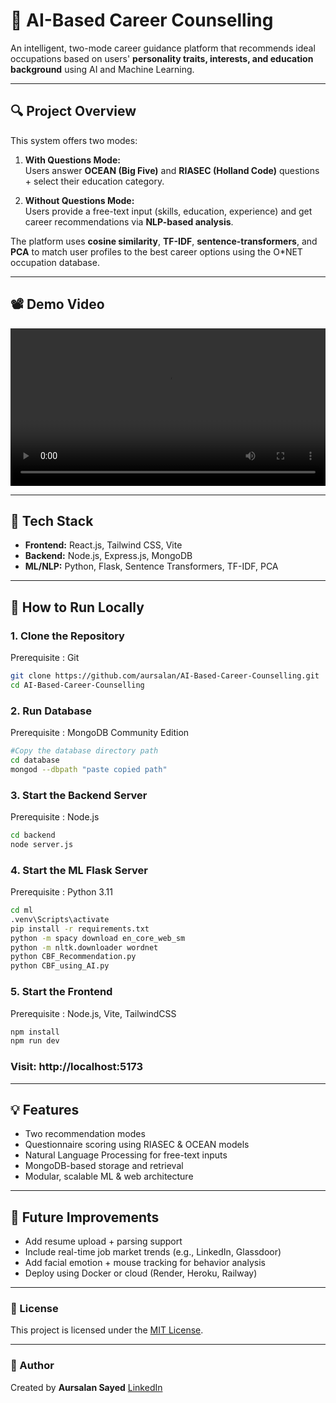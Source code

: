 # 🎯 AI-Based Career Counselling

An intelligent, two-mode career guidance platform that recommends ideal occupations based on users' **personality traits, interests, and education background** using AI and Machine Learning.

---

## 🔍 Project Overview

This system offers two modes:

1. **With Questions Mode:**  
   Users answer **OCEAN (Big Five)** and **RIASEC (Holland Code)** questions + select their education category.

2. **Without Questions Mode:**  
   Users provide a free-text input (skills, education, experience) and get career recommendations via **NLP-based analysis**.

The platform uses **cosine similarity**, **TF-IDF**, **sentence-transformers**, and **PCA** to match user profiles to the best career options using the O*NET occupation database.

---
## 📽 Demo Video

<video width="100%" height="auto" controls>
  <source src="assets/demo.mp4" type="video/mp4">
  Your browser does not support the video tag.
</video>

---

## 🧰 Tech Stack

- **Frontend:** React.js, Tailwind CSS, Vite  
- **Backend:** Node.js, Express.js, MongoDB  
- **ML/NLP:** Python, Flask, Sentence Transformers, TF-IDF, PCA  

---

## 🚀 How to Run Locally
### 1. Clone the Repository
Prerequisite : Git 
```bash
git clone https://github.com/aursalan/AI-Based-Career-Counselling.git
cd AI-Based-Career-Counselling
``` 
### 2. Run Database 
Prerequisite : MongoDB Community Edition 
```bash
#Copy the database directory path
cd database
mongod --dbpath "paste copied path"
```

### 3. Start the Backend Server
Prerequisite : Node.js 
```bash
cd backend 
node server.js 
```

### 4. Start the ML Flask Server
Prerequisite : Python 3.11 
```bash 
cd ml
.venv\Scripts\activate
pip install -r requirements.txt 
python -m spacy download en_core_web_sm
python -m nltk.downloader wordnet
python CBF_Recommendation.py
python CBF_using_AI.py
```

### 5. Start the Frontend
Prerequisite : Node.js, Vite, TailwindCSS  
```bash 
npm install 
npm run dev 
```

### Visit: http://localhost:5173

--- 

## 💡 Features
- Two recommendation modes
- Questionnaire scoring using RIASEC & OCEAN models
- Natural Language Processing for free-text inputs
- MongoDB-based storage and retrieval
- Modular, scalable ML & web architecture

--- 

## 📌 Future Improvements
- Add resume upload + parsing support
- Include real-time job market trends (e.g., LinkedIn, Glassdoor)
- Add facial emotion + mouse tracking for behavior analysis
- Deploy using Docker or cloud (Render, Heroku, Railway)

--- 

### 📄 License
This project is licensed under the [MIT License](LICENSE).

---

### 👤 Author

Created by **Aursalan Sayed**
[LinkedIn](https://linkedin.com/in/aursalan)
